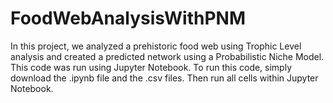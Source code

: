 # FoodWebAnalysisWithPNM
In this project, we analyzed a prehistoric food web using Trophic Level analysis and created a predicted network using a Probabilistic Niche Model.
This code was run using Jupyter Notebook.
To run this code, simply download the .ipynb file and the .csv files. Then run all cells within Jupyter Notebook.
